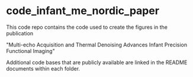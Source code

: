 # code_infant_me_nordic_paper

This code repo contains the code used to create the figures in the publication

"Multi-echo Acquisition and Thermal Denoising Advances Infant Precision Functional Imaging"

Additional code bases that are publicly available are linked in the README documents within each folder.
